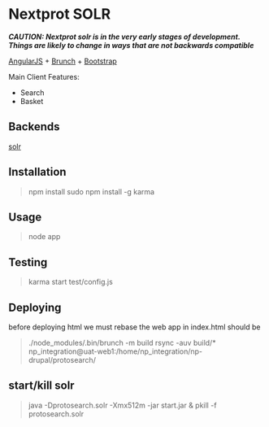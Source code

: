 # Nextprot SOLR

***CAUTION: Nextprot solr is in the very early stages of development. Things are likely
to change in ways that are not backwards compatible***

[AngularJS](http://angularjs.org) + [Brunch](http://brunch.io) + [Bootstrap](http://twitter.github.com/bootstrap/)

Main Client Features:
* Search
* Basket

## Backends
[solr](https://solr)

## Installation
>npm install
>sudo npm install -g karma

## Usage
>node app


## Testing
>karma start test/config.js


## Deploying
  before deploying html we must rebase the web app
  in index.html
    <base href="/" />
  should be
    <base href="/protosearch/" />

>./node_modules/.bin/brunch -m build
>rsync -auv build/* np_integration@uat-web1:/home/np_integration/np-drupal/protosearch/



## start/kill solr
>java -Dprotosearch.solr -Xmx512m -jar start.jar &
>pkill -f protosearch.solr